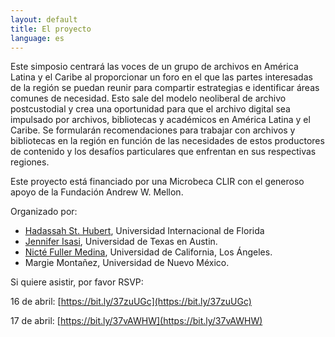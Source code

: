 ```yaml
---
layout: default
title: El proyecto
language: es
---
```


Este simposio centrará las voces de un grupo de archivos en América Latina y el Caribe al proporcionar un foro en el que las partes interesadas de la región se puedan reunir para compartir estrategias e identificar áreas comunes de necesidad. Esto sale del modelo neoliberal de archivo postcustodial y crea una oportunidad para que el archivo digital sea impulsado por archivos, bibliotecas y académicos en América Latina y el Caribe. Se formularán recomendaciones para trabajar con archivos y bibliotecas en la región en función de las necesidades de estos productores de contenido y los desafíos particulares que enfrentan en sus respectivas regiones.

Este proyecto está financiado por una Microbeca CLIR con el generoso apoyo de la Fundación Andrew W. Mellon. 

Organizado por:

- [Hadassah St. Hubert](https://www.linkedin.com/in/hadassah-st-hubert-ph-d-03b2362a/), Universidad Internacional de Florida
- [Jennifer Isasi](https://dr.jenniferisasi.com), Universidad de Texas en Austin.
- [Nicté Fuller Medina](https://nfullerm.wixsite.com/website), Universidad de California, Los Ángeles.
- Margie Montañez, Universidad de Nuevo México.

Si quiere asistir, por favor RSVP: 

16 de abril: [https://bit.ly/37zuUGc](https://bit.ly/37zuUGc) 

17 de abril:  [https://bit.ly/37vAWHW](https://bit.ly/37vAWHW)

